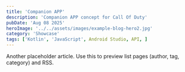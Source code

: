 ```yaml
---
title: 'Companion APP'
description: 'Companion APP concept for Call Of Duty'
pubDate: 'Aug 08 2025'
heroImage: '../../assets/images/example-blog-hero2.jpg'
category: 'Showcase'
tags: ['Kotlin', 'JavaScript', Android Studio, API, ]
---
```


Another placeholder article. Use this to preview list pages (author, tag, category) and RSS.


